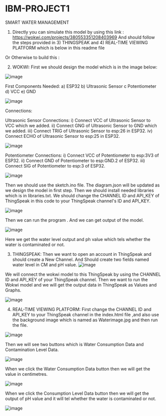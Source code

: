 # IBM-PROJECT1


SMART WATER MANAGEMENT

1) Directly you can simulate this model by using this link : https://wokwi.com/projects/380553351208403969 
And should follow the steps provided in 3) THINGSPEAK and 4) REAL-TIME VIEWING PLATFORM which is below in this readme file


Or Otherwise to build this :

2) WOKWI:
First we should design the model which is in the image below:

![image](https://github.com/Venkatsai20032/IBM-PROJECT1/assets/146907358/9261edd0-2814-4c43-9744-329c26b7624e)

First Components Needed:
a) ESP32
b) Ultrasonic Sensor
c Potentiometer
d) VCC
e) GND

![image](https://github.com/Venkatsai20032/IBM-PROJECT1/assets/146907358/6cb9b29b-32f3-4ab5-98db-5e982941006b)



Connections:

Ultrasonic Sensor Connections:
i) Connect VCC of Ultrasonic Sensor to VCC which we added.
ii) Connect GNG of Ultrasonic Sensor to GND which we added.
iii) Connect TRIG of Ultrasonic Sensor to esp:26 in ESP32.
iv) Connect ECHO of Ultrasonic Sensor to esp:25 in ESP32.

![image](https://github.com/Venkatsai20032/IBM-PROJECT1/assets/146907358/cc47de69-0821-4901-9e25-1db979ba4500)


Potentiometer Connections:
i) Connect VCC of Potentiometer to esp:3V3 of ESP32.
ii) Connect GND of Potentiometer to esp:GND.2 of ESP32.
iii) Connect SIG of Potentiometer to esp:3 of ESP32.

![image](https://github.com/Venkatsai20032/IBM-PROJECT1/assets/146907358/e8932a3a-f849-4a36-aadd-18a858d7dc52)




Then we should use the sketch.ino file.
The diagram.json will be updated as we design the model in first step.
Then we should install needed libraries which is in libraries.txt.
We should change the CHANNEL ID and API_KEY of ThingSpeak in this code to your ThingSpeak channel's ID and API_KEY.

![image](https://github.com/Venkatsai20032/IBM-PROJECT1/assets/146907358/79dab2a9-7f76-4e52-b799-fcff55dcd650)



Then we can run the program .
And we can get output of the model.

![image](https://github.com/Venkatsai20032/IBM-PROJECT1/assets/146907358/39c7c4ef-8dc0-40a5-bfa9-82a06f332f38)

Here we get the water level output and ph value which tels whether the water is contaminated or not.

3) THINGSPEAK:
Then we want to open an account in ThingSpeak and should create a New Channel.
And Should create two fields named water level in CM and pH value.
![image](https://github.com/Venkatsai20032/IBM-PROJECT1/assets/146907358/695dec8a-ab3e-46d3-9556-55a368d5a28a)



We will connect the wokwi model to this ThingSpeak by using the CHANNEL ID and API_KEY of your ThingSpeak channel.
Then we want to run the Wokwi model and we will get the output data in ThingSpeak as Values and Graphs.

![image](https://github.com/Venkatsai20032/IBM-PROJECT1/assets/146907358/ca9b42fa-29e9-4383-ac35-08cb3f90ca7c)


4) REAL-TIME VIEWING PLATFORM:
First change the CHANNEL ID and API_KEY to your ThingSpeak channel in the index.html file ,and also use the background image which is named as Waterimage.jpg and then run the file.

![image](https://github.com/Venkatsai20032/IBM-PROJECT1/assets/146907358/02dc76a1-d0af-480c-9383-859f5402e993)



Then we will see two buttons which is Water Consumption Data and Contamination Level Data.

![image](https://github.com/Venkatsai20032/IBM-PROJECT1/assets/146907358/ed7e5a89-0753-498e-a485-86988ab48b2c)

When we click the Water Consumption Data button then we will get the value in centimetres.

![image](https://github.com/Venkatsai20032/IBM-PROJECT1/assets/146907358/b82c39ec-933f-4747-9018-78a76ed431fb)




When we click the Consumption Level Data button then we will get the output of pH value and it will tel whether the water is contaminated or not.

![image](https://github.com/Venkatsai20032/IBM-PROJECT1/assets/146907358/98d5212d-2e48-4df0-ae3a-b827ded4bef5)







